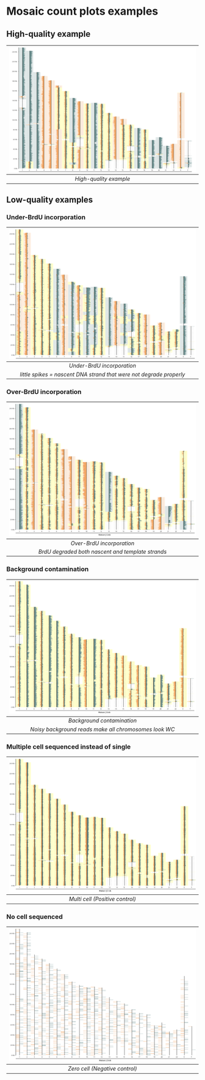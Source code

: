 
# Mosaic count plots examples


## High-quality example

| ![summary](images/plots/correct.png) |
| :----------------------------------: |
|        *High-quality example*        |

## Low-quality examples

### Under-BrdU incorporation

|               ![summary](images/plots/under_brdu.png)               |
| :-----------------------------------------------------------------: |
|                     *Under-BrdU incorporation*                      |
| *little spikes = nascent DNA strand that were not degrade properly* |


### Over-BrdU incorporation


|      ![summary](images/plots/over_brdu.png)       |
| :-----------------------------------------------: |
|             *Over-BrdU incorporation*             |
| *BrdU degraded both nascent and template strands* |

### Background contamination


|    ![summary](images/plots/back_contamination.png)    |
| :---------------------------------------------------: |
|              *Background contamination*               |
| *Noisy background reads make all chromosomes look WC* |

### Multiple cell sequenced instead of single


| ![summary](images/plots/multi_cell.png) |
| :-------------------------------------: |
|     *Multi cell (Positive control)*     |

### No cell sequenced


| ![summary](images/plots/zero_cell.png) |
| :------------------------------------: |
|     *Zero cell (Negative control)*     |